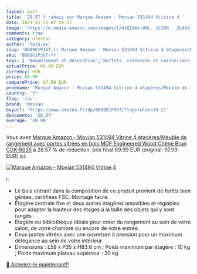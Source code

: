 ```yaml
---
layout: post
title: '28.57 % rabais sur Marque Amazon - Movian 531494 Vitrine 4 '
date: 2021-11-21 07:59:57
image: 'https://m.media-amazon.com/images/I/41QI8Wx-O9L._SL500_._SL400_.jpg'
comments: true
category: ofertas
author: 'tole.es'
slug: 'B089G1P36T-fr Marque Amazon - Movian 531494 Vitrine 4 étagères/Meuble de...'
sku: 'B089G1P36T-fr'
tags: [ 'Ameublement et décoration','Buffets, crédences et vaisseliers','Cuisine et Maison','Meubles','Meubles de salle à manger','Meubles de salon','Vitrines pour salon','movian', ]
actualPrice: 69.99 EUR
currency: EUR
price: 69.99
comparePrice: 97.99 EUR
prodname: 'Marque Amazon - Movian 531494 Vitrine 4 étagères/Meuble de rangement avec portes vitrées en bois MDF  Engineered Wood  Chêne Brun  CGK-6035'
country: 'fr'
flag: '🇫🇷'
brand: 'Movian'
buyurl: 'https://www.amazon.fr/dp/B089G1P36T/?tag=tolees0d-21'
descuento: '28.57'
average: '69.99'
---
```


Vous avez [Marque Amazon - Movian 531494 Vitrine 4 étagères/Meuble de rangement avec portes vitrées en bois MDF  Engineered Wood  Chêne Brun  CGK-6035](https://www.amazon.fr/dp/B089G1P36T/?tag=tolees0d-21)  à  28.57 % de réduction, prix final  69.99 EUR (original: 97.99 EUR) ici:

[![Marque Amazon - Movian 531494 Vitrine 4 ](https://m.media-amazon.com/images/I/41QI8Wx-O9L._SL500_._SL400_.jpg)](https://www.amazon.fr/dp/B089G1P36T/?tag=tolees0d-21)

ℹ️:

- Le bois entrant dans la composition de ce produit provient de forêts bien gérées, certifiées FSC. Montage facile.
- Étagère centrale fixe et deux autres étagères amovibles et réglables pour adapter la hauteur des étages à la taille des objets qui y sont rangés
- Étagère ou bibliothèque idéale pour créer du rangement au sein de votre salon, de votre chambre ou encore de votre entrée.
- Deux portes vitrées avec une ouverture à pression pour un maximum délégance au sein de votre intérieur
- Dimensions : L59 x P35 x H83.6 cm ; Poids maximum par étagère : 10 kg ; Poids maximum plateau supérieur : 30 kg

[🛒 Achetez-le maintenant!!](https://www.amazon.fr/dp/B089G1P36T/?tag=tolees0d-21)
